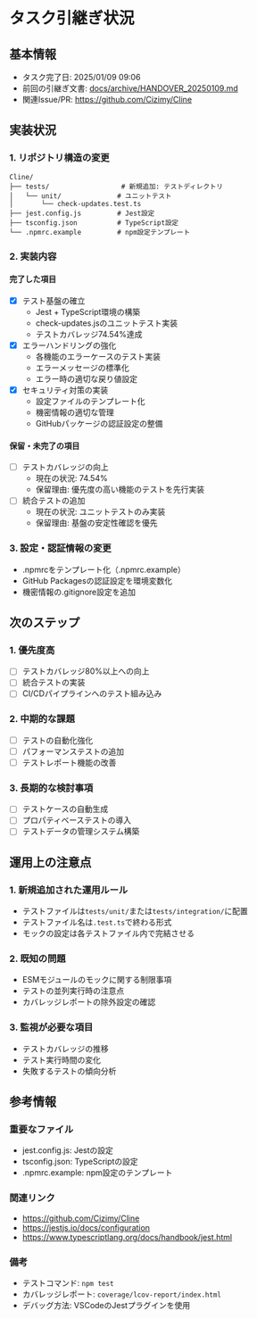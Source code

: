# タスク引継ぎ状況

## 基本情報

- タスク完了日: 2025/01/09 09:06
- 前回の引継ぎ文書:
  [docs/archive/HANDOVER_20250109.md](archive/HANDOVER_20250109.md)
- 関連Issue/PR: https://github.com/Cizimy/Cline

## 実装状況

### 1. リポジトリ構造の変更

```
Cline/
├── tests/                  # 新規追加: テストディレクトリ
│   └── unit/              # ユニットテスト
│       └── check-updates.test.ts
├── jest.config.js         # Jest設定
├── tsconfig.json          # TypeScript設定
└── .npmrc.example         # npm設定テンプレート
```

### 2. 実装内容

#### 完了した項目

- [x] テスト基盤の確立
  - Jest + TypeScript環境の構築
  - check-updates.jsのユニットテスト実装
  - テストカバレッジ74.54%達成
- [x] エラーハンドリングの強化
  - 各機能のエラーケースのテスト実装
  - エラーメッセージの標準化
  - エラー時の適切な戻り値設定
- [x] セキュリティ対策の実装
  - 設定ファイルのテンプレート化
  - 機密情報の適切な管理
  - GitHubパッケージの認証設定の整備

#### 保留・未完了の項目

- [ ] テストカバレッジの向上
  - 現在の状況: 74.54%
  - 保留理由: 優先度の高い機能のテストを先行実装
- [ ] 統合テストの追加
  - 現在の状況: ユニットテストのみ実装
  - 保留理由: 基盤の安定性確認を優先

### 3. 設定・認証情報の変更

- .npmrcをテンプレート化（.npmrc.example）
- GitHub Packagesの認証設定を環境変数化
- 機密情報の.gitignore設定を追加

## 次のステップ

### 1. 優先度高

- [ ] テストカバレッジ80%以上への向上
- [ ] 統合テストの実装
- [ ] CI/CDパイプラインへのテスト組み込み

### 2. 中期的な課題

- [ ] テストの自動化強化
- [ ] パフォーマンステストの追加
- [ ] テストレポート機能の改善

### 3. 長期的な検討事項

- [ ] テストケースの自動生成
- [ ] プロパティベーステストの導入
- [ ] テストデータの管理システム構築

## 運用上の注意点

### 1. 新規追加された運用ルール

- テストファイルは`tests/unit/`または`tests/integration/`に配置
- テストファイル名は`.test.ts`で終わる形式
- モックの設定は各テストファイル内で完結させる

### 2. 既知の問題

- ESMモジュールのモックに関する制限事項
- テストの並列実行時の注意点
- カバレッジレポートの除外設定の確認

### 3. 監視が必要な項目

- テストカバレッジの推移
- テスト実行時間の変化
- 失敗するテストの傾向分析

## 参考情報

### 重要なファイル

- jest.config.js: Jestの設定
- tsconfig.json: TypeScriptの設定
- .npmrc.example: npm設定のテンプレート

### 関連リンク

- https://github.com/Cizimy/Cline
- https://jestjs.io/docs/configuration
- https://www.typescriptlang.org/docs/handbook/jest.html

### 備考

- テストコマンド: `npm test`
- カバレッジレポート: `coverage/lcov-report/index.html`
- デバッグ方法: VSCodeのJestプラグインを使用
